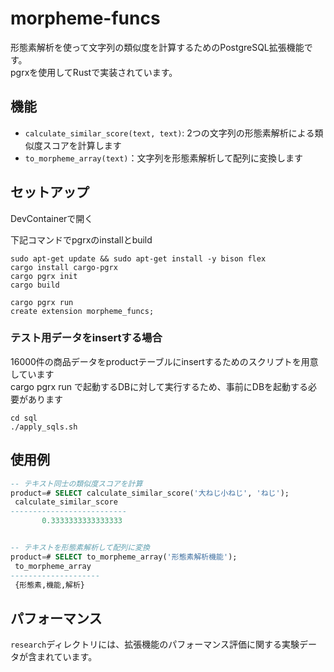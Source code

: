 # morpheme-funcs

形態素解析を使って文字列の類似度を計算するためのPostgreSQL拡張機能です。  
pgrxを使用してRustで実装されています。

## 機能

- `calculate_similar_score(text, text)`: 2つの文字列の形態素解析による類似度スコアを計算します
- `to_morpheme_array(text)`：文字列を形態素解析して配列に変換します

## セットアップ
DevContainerで開く

下記コマンドでpgrxのinstallとbuild
```
sudo apt-get update && sudo apt-get install -y bison flex
cargo install cargo-pgrx
cargo pgrx init
cargo build
```

```
cargo pgrx run 
create extension morpheme_funcs;
```

### テスト用データをinsertする場合
16000件の商品データをproductテーブルにinsertするためのスクリプトを用意しています  
cargo pgrx run で起動するDBに対して実行するため、事前にDBを起動する必要があります
```
cd sql
./apply_sqls.sh
```

## 使用例
```sql
-- テキスト同士の類似度スコアを計算
product=# SELECT calculate_similar_score('大ねじ小ねじ', 'ねじ');
 calculate_similar_score 
--------------------------
       0.3333333333333333


-- テキストを形態素解析して配列に変換
product=# SELECT to_morpheme_array('形態素解析機能');
 to_morpheme_array  
--------------------
 {形態素,機能,解析}
```

## パフォーマンス
`research`ディレクトリには、拡張機能のパフォーマンス評価に関する実験データが含まれています。
